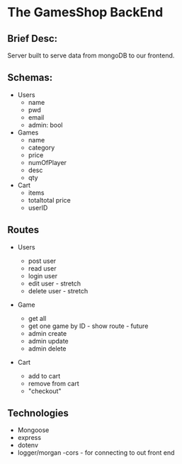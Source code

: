 # The GamesShop BackEnd

## Brief Desc:
Server built to serve data from mongoDB to our frontend.

## Schemas:
- Users
    - name
    - pwd
    - email
    - admin: bool
- Games
    - name
    - category
    - price
    - numOfPlayer
    - desc
    - qty
- Cart
    - items
    - totaltotal price
    - userID

## Routes
- Users
    - post user
    - read user
    - login user
    - edit user - stretch
    - delete user - stretch

- Game
    - get all
    - get one game by ID - show route - future
    - admin create
    - admin update
    - admin delete


- Cart
    - add to cart
    - remove from cart
    - "checkout"

## Technologies
 - Mongoose
 - express
 - dotenv
 - logger/morgan
 -cors - for connecting to out front end